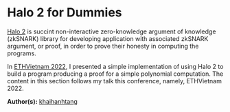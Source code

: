 # Halo 2 for Dummies
[Halo 2](https://zcash.github.io/halo2/) is succint non-interactive zero-knowledge argument of knowledge (zkSNARK) library for developing application with associated zkSNARK argument, or proof, in order to prove their honesty in computing the programs.

In [ETHVietnam 2022](https://www.eth-vietnam.com/agenda), I presented a simple implementation of using Halo 2 to build a program producing a proof for a simple polynomial computation. The content in this section follows my talk this conference, namely, ETHVietnam 2022.

**Author(s):** [khaihanhtang](https://github.com/khaihanhtang)